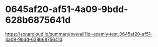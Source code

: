 # 0645af20-af51-4a09-9bdd-628b6875641d
https://sonarcloud.io/summary/overall?id=examly-test_0645af20-af51-4a09-9bdd-628b6875641d
